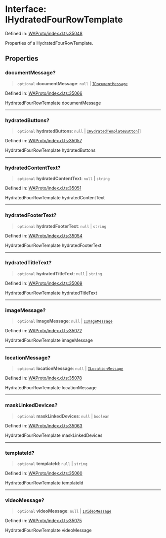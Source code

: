 # Interface: IHydratedFourRowTemplate

Defined in: [WAProto/index.d.ts:35048](https://github.com/Fokusdotid/bail/blob/cf6cc85134e12081bc635cea02cc0eee74033a81/WAProto/index.d.ts#L35048)

Properties of a HydratedFourRowTemplate.

## Properties

### documentMessage?

> `optional` **documentMessage**: `null` \| [`IDocumentMessage`](../../../interfaces/IDocumentMessage.md)

Defined in: [WAProto/index.d.ts:35066](https://github.com/Fokusdotid/bail/blob/cf6cc85134e12081bc635cea02cc0eee74033a81/WAProto/index.d.ts#L35066)

HydratedFourRowTemplate documentMessage

***

### hydratedButtons?

> `optional` **hydratedButtons**: `null` \| [`IHydratedTemplateButton`](../../../../../interfaces/IHydratedTemplateButton.md)[]

Defined in: [WAProto/index.d.ts:35057](https://github.com/Fokusdotid/bail/blob/cf6cc85134e12081bc635cea02cc0eee74033a81/WAProto/index.d.ts#L35057)

HydratedFourRowTemplate hydratedButtons

***

### hydratedContentText?

> `optional` **hydratedContentText**: `null` \| `string`

Defined in: [WAProto/index.d.ts:35051](https://github.com/Fokusdotid/bail/blob/cf6cc85134e12081bc635cea02cc0eee74033a81/WAProto/index.d.ts#L35051)

HydratedFourRowTemplate hydratedContentText

***

### hydratedFooterText?

> `optional` **hydratedFooterText**: `null` \| `string`

Defined in: [WAProto/index.d.ts:35054](https://github.com/Fokusdotid/bail/blob/cf6cc85134e12081bc635cea02cc0eee74033a81/WAProto/index.d.ts#L35054)

HydratedFourRowTemplate hydratedFooterText

***

### hydratedTitleText?

> `optional` **hydratedTitleText**: `null` \| `string`

Defined in: [WAProto/index.d.ts:35069](https://github.com/Fokusdotid/bail/blob/cf6cc85134e12081bc635cea02cc0eee74033a81/WAProto/index.d.ts#L35069)

HydratedFourRowTemplate hydratedTitleText

***

### imageMessage?

> `optional` **imageMessage**: `null` \| [`IImageMessage`](../../../interfaces/IImageMessage.md)

Defined in: [WAProto/index.d.ts:35072](https://github.com/Fokusdotid/bail/blob/cf6cc85134e12081bc635cea02cc0eee74033a81/WAProto/index.d.ts#L35072)

HydratedFourRowTemplate imageMessage

***

### locationMessage?

> `optional` **locationMessage**: `null` \| [`ILocationMessage`](../../../interfaces/ILocationMessage.md)

Defined in: [WAProto/index.d.ts:35078](https://github.com/Fokusdotid/bail/blob/cf6cc85134e12081bc635cea02cc0eee74033a81/WAProto/index.d.ts#L35078)

HydratedFourRowTemplate locationMessage

***

### maskLinkedDevices?

> `optional` **maskLinkedDevices**: `null` \| `boolean`

Defined in: [WAProto/index.d.ts:35063](https://github.com/Fokusdotid/bail/blob/cf6cc85134e12081bc635cea02cc0eee74033a81/WAProto/index.d.ts#L35063)

HydratedFourRowTemplate maskLinkedDevices

***

### templateId?

> `optional` **templateId**: `null` \| `string`

Defined in: [WAProto/index.d.ts:35060](https://github.com/Fokusdotid/bail/blob/cf6cc85134e12081bc635cea02cc0eee74033a81/WAProto/index.d.ts#L35060)

HydratedFourRowTemplate templateId

***

### videoMessage?

> `optional` **videoMessage**: `null` \| [`IVideoMessage`](../../../interfaces/IVideoMessage.md)

Defined in: [WAProto/index.d.ts:35075](https://github.com/Fokusdotid/bail/blob/cf6cc85134e12081bc635cea02cc0eee74033a81/WAProto/index.d.ts#L35075)

HydratedFourRowTemplate videoMessage
